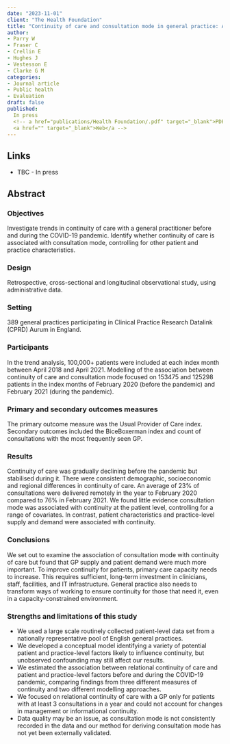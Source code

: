```yaml
---
date: "2023-11-01"
client: "The Health Foundation"
title: "Continuity of care and consultation mode in general practice: A cross-sectional and longitudinal study using patient and practice-level data from before and during the COVID-19 pandemic in England"
author:
- Parry W
- Fraser C
- Crellin E
- Hughes J
- Vestesson E
- Clarke G M
categories:
- Journal article
- Public health
- Evaluation
draft: false
published:
  In press
  <!-- a href="publications/Health Foundation/.pdf" target="_blank">PDF</a></br>
  <a href="" target="_blank">Web</a -->
---
```


## Links

* TBC - In press
<!--* <a href="publications/Health Foundation/.pdf" target="_blank">PDF</a></br>
* <a href="" target="_blank">Web</a> -->

## Abstract

### Objectives

Investigate trends in continuity of care with a general practitioner before and during the COVID-19 pandemic. Identify whether continuity of care is associated with consultation mode, controlling for other patient and practice characteristics.

### Design

Retrospective, cross-sectional and longitudinal observational study, using administrative data.

### Setting

389 general practices participating in Clinical Practice Research Datalink (CPRD) Aurum in England.

### Participants

In the trend analysis, 100,000+ patients were included at each index month between April 2018 and April 2021. Modelling of the association between continuity of care and consultation mode focused on 153475 and 125298 patients in the index months of February 2020 (before the pandemic) and February 2021 (during the pandemic).

### Primary and secondary outcomes measures

The primary outcome measure was the Usual Provider of Care index. Secondary outcomes included the BiceBoxerman index and count of consultations with the most frequently seen GP.

### Results

Continuity of care was gradually declining before the pandemic but stabilised during it. There were consistent demographic, socioeconomic and regional differences in continuity of care. An average of 23% of consultations were delivered remotely in the year to February 2020 compared to 76% in February 2021. We found little evidence consultation mode was associated with continuity at the patient level, controlling for a range of covariates. In contrast, patient characteristics and practice-level supply and demand were associated with continuity.

### Conclusions

We set out to examine the association of consultation mode with continuity of care but found that GP supply and patient demand were much more important. To improve continuity for patients, primary care capacity needs to increase. This requires sufficient, long-term investment in clinicians, staff, facilities, and IT infrastructure. General practice also needs to transform ways of working to ensure continuity for those that need it, even in a capacity-constrained environment.


### Strengths and limitations of this study

* We used a large scale routinely collected patient-level data set from a nationally representative pool of English general practices.
* We developed a conceptual model identifying a variety of potential patient and practice-level factors likely to influence continuity, but unobserved confounding may still affect our results.
* We estimated the association between relational continuity of care and patient and practice-level factors before and during the COVID-19 pandemic, comparing findings from three different measures of continuity and two different modelling approaches.
* We focused on relational continuity of care with a GP only for patients with at least 3 consultations in a year and could not account for changes in management or informational continuity.
* Data quality may be an issue, as consultation mode is not consistently recorded in the data and our method for deriving consultation mode has not yet been externally validated.

